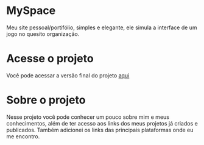 # MySpace
Meu site pessoal/portifólio, simples e elegante, ele simula a interface de um jogo no quesito organização.

# Acesse o projeto
Você pode acessar a versão final do projeto [aqui](https://luquinhasamc.github.io/MySpace/)

# Sobre o projeto
Nesse projeto você pode conhecer um pouco sobre mim e meus conhecimentos, além de ter acesso aos links dos meus projetos já criados e publicados. Também adicionei os links das principais plataformas onde eu me encontro. 